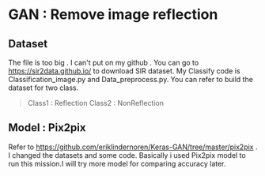 # GAN : Remove image reflection

## Dataset
The file is too big . I can't put on my github . You can go to https://sir2data.github.io/ to download SIR dataset. My Classify code is Classification_image.py and Data_preprocess.py. You can refer to build the dataset for two class.

> Class1 : Reflection Class2 : NonReflection


## Model : Pix2pix
Refer to https://github.com/eriklindernoren/Keras-GAN/tree/master/pix2pix . I changed the datasets and some code.
Basically i used Pix2pix model to run this mission.I will try more model for comparing accuracy later.
